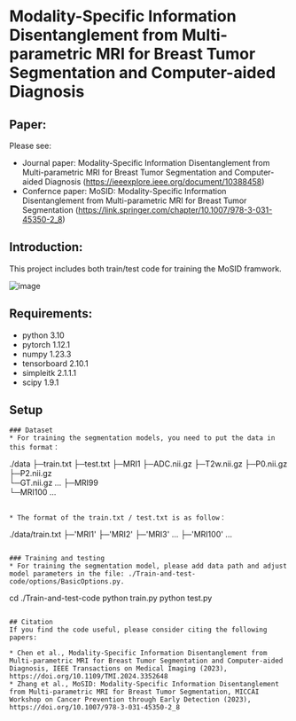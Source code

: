# Modality-Specific Information Disentanglement from Multi-parametric MRI for Breast Tumor Segmentation and Computer-aided Diagnosis

## Paper:
Please see:   
  
 
* Journal paper: Modality-Specific Information Disentanglement from Multi-parametric MRI for Breast Tumor Segmentation and Computer-aided Diagnosis (https://ieeexplore.ieee.org/document/10388458)
* Confernce paper: MoSID: Modality-Specific Information Disentanglement from Multi-parametric MRI for Breast Tumor Segmentation (https://link.springer.com/chapter/10.1007/978-3-031-45350-2_8)  


## Introduction:
This project includes both train/test code for training the MoSID framwork.

![image](https://github.com/Qianqian-Chen/MoSID/blob/main/framework.png)

## Requirements:
* python 3.10
* pytorch 1.12.1
* numpy 1.23.3
* tensorboard 2.10.1
* simpleitk 2.1.1.1
* scipy 1.9.1

## Setup
```
### Dataset
* For training the segmentation models, you need to put the data in this format：  
```
./data
├─train.txt
├─test.txt
├─MRI1
      ├─ADC.nii.gz
      ├─T2w.nii.gz
      ├─P0.nii.gz
      ├─P2.nii.gz   
      └─GT.nii.gz
      ...
├─MRI99        
└─MRI100
...
```

* The format of the train.txt / test.txt is as follow：    
```
./data/train.txt
├─'MRI1'
├─'MRI2'
├─'MRI3'
...
├─'MRI100'
...
```

### Training and testing
* For training the segmentation model, please add data path and adjust model parameters in the file: ./Train-and-test-code/options/BasicOptions.py. 
```
cd ./Train-and-test-code
python train.py
python test.py
```

## Citation
If you find the code useful, please consider citing the following papers:

* Chen et al., Modality-Specific Information Disentanglement from Multi-parametric MRI for Breast Tumor Segmentation and Computer-aided Diagnosis, IEEE Transactions on Medical Imaging (2023), https://doi.org/10.1109/TMI.2024.3352648
* Zhang et al., MoSID: Modality-Specific Information Disentanglement from Multi-parametric MRI for Breast Tumor Segmentation, MICCAI Workshop on Cancer Prevention through Early Detection (2023), https://doi.org/10.1007/978-3-031-45350-2_8
